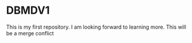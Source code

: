 # DBMDV1
This is my first repository.
I am looking forward to learning more.
This will be a merge conflict
